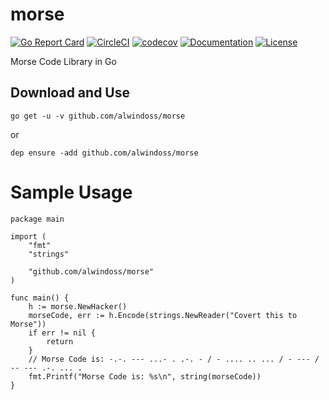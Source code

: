 # morse
[![Go Report Card](https://goreportcard.com/badge/github.com/alwindoss/morse)](https://goreportcard.com/report/github.com/alwindoss/morse)
[![CircleCI](https://circleci.com/gh/alwindoss/morse.svg?style=svg)](https://circleci.com/gh/alwindoss/morse)
[![codecov](https://codecov.io/gh/alwindoss/morse/branch/master/graph/badge.svg)](https://codecov.io/gh/alwindoss/morse)
[![Documentation](https://godoc.org/github.com/alwindoss/morse?status.svg)](http://godoc.org/github.com/alwindoss/morse)
[![License](https://img.shields.io/pypi/l/Django.svg)](https://github.com/alwindoss/morse/blob/master/LICENSE)

Morse Code Library in Go

## Download and Use
`go get -u -v github.com/alwindoss/morse`

or

`dep ensure -add github.com/alwindoss/morse`

# Sample Usage

```golang
package main

import (
	"fmt"
	"strings"

	"github.com/alwindoss/morse"
)

func main() {
	h := morse.NewHacker()
	morseCode, err := h.Encode(strings.NewReader("Covert this to Morse"))
	if err != nil {
		return
	}
	// Morse Code is: -.-. --- ...- . .-. - / - .... .. ... / - --- / -- --- .-. ... .
	fmt.Printf("Morse Code is: %s\n", string(morseCode))
}
```
